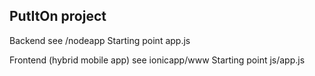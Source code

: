 ## PutItOn project

Backend see /nodeapp Starting point app.js

Frontend (hybrid mobile app) see ionicapp/www Starting point js/app.js